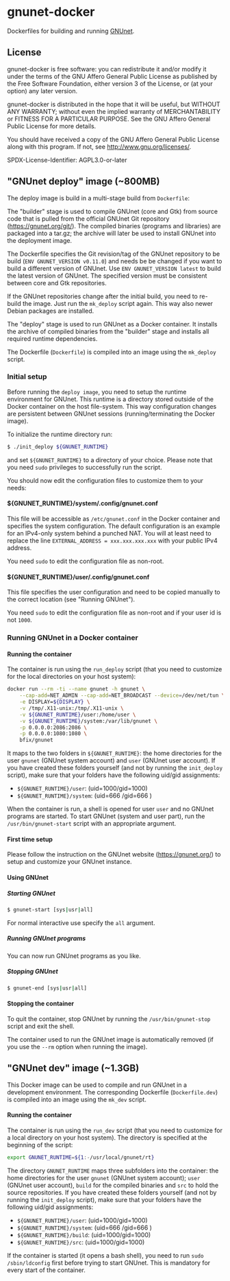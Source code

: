 # gnunet-docker
Dockerfiles for building and running [GNUnet](https://gnunet.org/).

## License

gnunet-docker is free software: you can redistribute it and/or modify it
under the terms of the GNU Affero General Public License as published
by the Free Software Foundation, either version 3 of the License,
or (at your option) any later version.

gnunet-docker is distributed in the hope that it will be useful, but
WITHOUT ANY WARRANTY; without even the implied warranty of
MERCHANTABILITY or FITNESS FOR A PARTICULAR PURPOSE.  See the GNU
Affero General Public License for more details.

You should have received a copy of the GNU Affero General Public License
along with this program.  If not, see <http://www.gnu.org/licenses/>.

SPDX-License-Identifier: AGPL3.0-or-later

## "GNUnet deploy" image (~800MB)

The deploy image is build in a multi-stage build from `Dockerfile`:

The "builder" stage is used to compile GNUnet (core and Gtk) from source code
that is pulled from the official GNUnet Git repository (https://gnunet.org/git/).
The compiled binaries (programs and libraries) are packaged into a tar.gz; the
archive will later be used to install GNUnet into the deployment image.

The Dockerfile specifies the Git revision/tag of the GNUnet repository to be
build (`ENV GNUNET_VERSION v0.11.0`) and needs be be changed if you want
to build a different version of GNUnet. Use `ENV GNUNET_VERSION latest` to
build the latest version of GNUnet. The specified version must be consistent
between core and Gtk repositories.

If the GNUnet repositories change after the initial build, you need to re-
build the image. Just run the `mk_deploy` script again. This way also newer
Debian packages are installed.

The "deploy" stage is used to run GNUnet as a Docker container. It installs the
archive of compiled binaries from the "builder" stage and installs all
required runtime dependencies.

The Dockerfile (`Dockerfile`) is compiled into an image using the `mk_deploy`
script.

### Initial setup

Before running the `deploy image`, you need to setup the runtime environment for
GNUnet. This runtime is a directory stored outside of the Docker container on
the host file-system. This way configuration changes are persistent between
GNUnet sessions (running/terminating the Docker image).

To initialize the runtime directory run:

```bash
$ ./init_deploy ${GNUNET_RUNTIME}
```

and set `${GNUNET_RUNTIME}` to a directory of your choice. Please note that you
need `sudo` privileges to successfully run the script.

You should now edit the configuration files to customize them to your needs:

#### ${GNUNET_RUNTIME}/system/.config/gnunet.conf

This file will be accessible as `/etc/gnunet.conf` in the Docker container and
specifies the system configuration. The default configuration is an example for
an IPv4-only system behind a punched NAT. You will at least need to replace the
line `EXTERNAL_ADDRESS = xxx.xxx.xxx.xxx` with your public IPv4 address.

You need `sudo` to edit the configuration file as non-root.

#### ${GNUNET_RUNTIME}/user/.config/gnunet.conf

This file specifies the user configuration and need to be copied manually
to the correct location (see "Running GNUnet").

You need `sudo` to edit the configuration file as non-root and if your user id
is not `1000`.

### Running GNUnet in a Docker container

#### Running the container

The container is run using the `run_deploy` script (that you need to customize
for the local directories on your host system):

```bash
docker run --rm -ti --name gnunet -h gnunet \
    --cap-add=NET_ADMIN --cap-add=NET_BROADCAST --device=/dev/net/tun \
    -e DISPLAY=${DISPLAY} \
    -v /tmp/.X11-unix:/tmp/.X11-unix \
    -v ${GNUNET_RUNTIME}/user:/home/user \
    -v ${GNUNET_RUNTIME}/system:/var/lib/gnunet \
    -p 0.0.0.0:2086:2086 \
    -p 0.0.0.0:1080:1080 \
    bfix/gnunet
```

It maps to the two folders in `${GNUNET_RUNTIME}`: the home directories for the
user `gnunet` (GNUnet system account) and `user` (GNUnet user account). If you
have created these folders yourself (and not by running the `init_deploy`
script), make sure that your folders have the following uid/gid assignments:

* `${GNUNET_RUNTIME}/user`:   (uid=1000/gid=1000)
* `${GNUNET_RUNTIME}/system`: (uid=666 /gid=666 )

When the container is run, a shell is opened for user `user` and no GNUnet
programs are started. To start GNUnet (system and user part), run the
`/usr/bin/gnunet-start` script with an appropriate argument.

#### First time setup

Please follow the instruction on the GNUnet website (https://gnunet.org/) to
setup and customize your GNUnet instance.

#### Using GNUnet

##### Starting GNUnet

```bash
$ gnunet-start [sys|usr|all]
```

For normal interactive use specify the `all` argument.

##### Running GNUnet programs

You can now run GNUnet programs as you like.

##### Stopping GNUnet

```bash
$ gnunet-end [sys|usr|all]
```

#### Stopping the container

To quit the container, stop GNUnet by running the `/usr/bin/gnunet-stop` script
and exit the shell.

The container used to run the GNUnet image is automatically removed (if you
use the `--rm` option when running the image).

## "GNUnet dev" image (~1.3GB)

This Docker image can be used to compile and run GNUnet in a development
environment. The corresponding Dockerfile (`Dockerfile.dev`) is compiled into
an image using the `mk_dev` script.

#### Running the container

The container is run using the `run_dev` script (that you need to customize
for a local directory on your host system). The directory is specified at
the beginning of the script:

```bash
export GNUNET_RUNTIME=${1:-/usr/local/gnunet/rt}
```

The directory `GNUNET_RUNTIME` maps three subfolders into the container:
the home directories for the user `gnunet` (GNUnet system account); `user`
(GNUnet user account), `build` for the compiled binaries and `src` to hold
the source repositories. If you have created these folders yourself (and
not by running the `init_deploy` script), make sure that your folders have
the following uid/gid assignments:

* `${GNUNET_RUNTIME}/user`:   (uid=1000/gid=1000)
* `${GNUNET_RUNTIME}/system`: (uid=666 /gid=666 )
* `${GNUNET_RUNTIME}/build`:  (uid=1000/gid=1000)
* `${GNUNET_RUNTIME}/src`:    (uid=1000/gid=1000)

If the container is started (it opens a bash shell), you need to run
`sudo /sbin/ldconfig` first before trying to start GNUnet. This is mandatory
for every start of the container.
